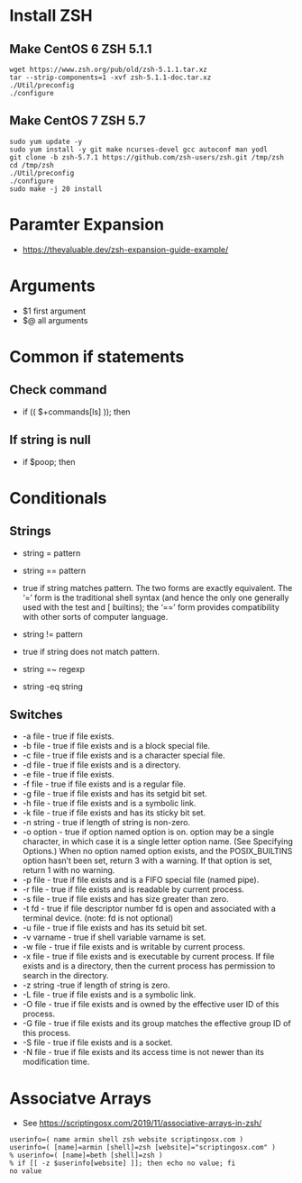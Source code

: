 # Install ZSH
## Make CentOS 6 ZSH 5.1.1
```
wget https://www.zsh.org/pub/old/zsh-5.1.1.tar.xz
tar --strip-components=1 -xvf zsh-5.1.1-doc.tar.xz
./Util/preconfig
./configure
```

## Make CentOS 7 ZSH 5.7
```
sudo yum update -y
sudo yum install -y git make ncurses-devel gcc autoconf man yodl
git clone -b zsh-5.7.1 https://github.com/zsh-users/zsh.git /tmp/zsh
cd /tmp/zsh
./Util/preconfig
./configure
sudo make -j 20 install
```

# Paramter Expansion
* https://thevaluable.dev/zsh-expansion-guide-example/

# Arguments
* $1 first argument
* $@ all arguments

# Common if statements
## Check command
* if (( $+commands[ls] )); then

## If string is null
* if $poop; then

# Conditionals
## Strings
* string = pattern
* string == pattern
* true if string matches pattern. The two forms are exactly equivalent. The ‘=’ form is the traditional shell syntax (and hence the only one generally used with the test and [ builtins); the ‘==’ form provides compatibility with other sorts of computer language.

* string != pattern
* true if string does not match pattern.
* string =~ regexp
* string -eq string

## Switches
* -a file - true if file exists.
* -b file - true if file exists and is a block special file.
* -c file - true if file exists and is a character special file.
* -d file - true if file exists and is a directory.
* -e file - true if file exists.
* -f file - true if file exists and is a regular file.
* -g file - true if file exists and has its setgid bit set.
* -h file - true if file exists and is a symbolic link.
* -k file - true if file exists and has its sticky bit set.
* -n string - true if length of string is non-zero.
* -o option - true if option named option is on. option may be a single character, in which case it is a single letter option name. (See Specifying Options.) When no option named option exists, and the POSIX_BUILTINS option hasn’t been set, return 3 with a warning. If that option is set, return 1 with no warning.
* -p file - true if file exists and is a FIFO special file (named pipe).
* -r file - true if file exists and is readable by current process.
* -s file - true if file exists and has size greater than zero.
* -t fd - true if file descriptor number fd is open and associated with a terminal device. (note: fd is not optional)
* -u file - true if file exists and has its setuid bit set.
* -v varname - true if shell variable varname is set.
* -w file - true if file exists and is writable by current process.
* -x file - true if file exists and is executable by current process. If file exists and is a directory, then the current process has permission to search in the directory.
* -z string -true if length of string is zero.
* -L file - true if file exists and is a symbolic link.
* -O file - true if file exists and is owned by the effective user ID of this process.
* -G file - true if file exists and its group matches the effective group ID of this process.
* -S file - true if file exists and is a socket.
* -N file - true if file exists and its access time is not newer than its modification time.

# Associatve Arrays
* See https://scriptingosx.com/2019/11/associative-arrays-in-zsh/
```
userinfo=( name armin shell zsh website scriptingosx.com )
userinfo=( [name]=armin [shell]=zsh [website]="scriptingosx.com" )
% userinfo=( [name]=beth [shell]=zsh )
% if [[ -z $userinfo[website] ]]; then echo no value; fi
no value
```